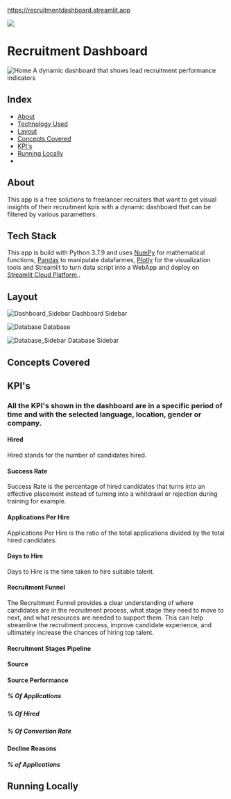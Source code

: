 https://recruitmentdashboard.streamlit.app

<img src="home.png">

# Recruitment Dashboard
![Home](home.png)
A dynamic dashboard that shows lead recruitment performance indicators

## Index
- <a href="## About">About </a>
- <a href="## Tech Stack">Technology Used </a> 
- <a href="## Layout">Layout </a>
- <a href="## Concepts Covered">Concepts Covered </a>
- <a href="## KPI's">KPI's </a>
- <a href="# -KPIs">Running Locally </a>
-

## About
This app is a free solutions to freelancer recruiters that want to get visual insights of their recruitment kpis with a dynamic dashboard that can be filtered by various parametters.

## Tech Stack
This app is build with Python 3.7.9 and uses <a href="https://numpy.org">NumPy</a> for mathematical functions, <a href="https://pandas.pydata.org">Pandas</a> to manipulate datafarmes, <a href="https://plotly.com">Plotly</a> for the visualization tools and Streamlit to turn data script into a WebApp and deploy on <a href="https://streamlit.io">Streamlit Cloud Platform </a>.

## Layout
![Dashboard_Sidebar](Dashboard_Sidebar.png)
Dashboard Sidebar

![Database](Database.png)
Database

![Database_Sidebar](Database_Sidebar.png)
Database Sidebar

## Concepts Covered

## KPI's
### All the KPI's shown in the dashboard are in a specific period of time and with the selected language, location, gender or company.
#### Hired
Hired stands for the number of candidates hired.

#### Success Rate
Success Rate is the percentage of hired candidates that turns into an effective placement instead of turning into a whitdrawl or rejection during training for example.

#### Applications Per Hire
Applications Per Hire is the ratio of the total applications divided by the total hired candidates.

#### Days to Hire
Days to Hire is the time taken to hire suitable talent.

#### Recruitment Funnel
The Recruitment Funnel provides a clear understanding of where candidates are in the recruitment process, what stage they need to move to next, and what resources are needed to support them. This can help streamline the recruitment process, improve candidate experience, and ultimately increase the chances of hiring top talent.

#### Recruitment Stages Pipeline


#### Source


#### Source Performance
##### % Of Applications
##### % Of Hired
##### % Of Convertion Rate


#### Decline Reasons
##### % of Applications


## Running Locally

